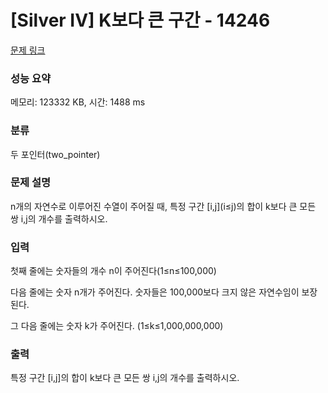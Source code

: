# [Silver IV] K보다 큰 구간 - 14246 

[문제 링크](https://www.acmicpc.net/problem/14246) 

### 성능 요약

메모리: 123332 KB, 시간: 1488 ms

### 분류

두 포인터(two_pointer)

### 문제 설명

<p>n개의 자연수로 이루어진 수열이 주어질 때, 특정 구간 [i,j](i≤j)의 합이 k보다 큰 모든 쌍 i,j의 개수를 출력하시오.</p>

### 입력 

 <p>첫째 줄에는 숫자들의 개수 n이 주어진다(1≤n≤100,000)</p>

<p>다음 줄에는 숫자 n개가 주어진다. 숫자들은 100,000보다 크지 않은 자연수임이 보장된다.</p>

<p>그 다음 줄에는 숫자 k가 주어진다. (1≤k≤1,000,000,000)</p>

### 출력 

 <p>특정 구간 [i,j]의 합이 k보다 큰 모든 쌍 i,j의 개수를 출력하시오.</p>


